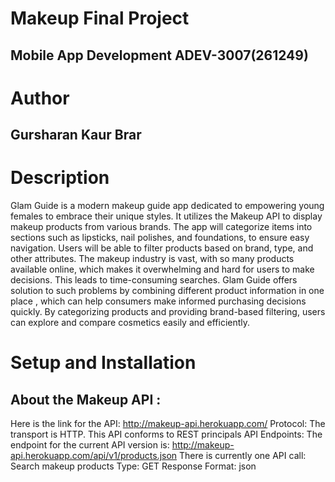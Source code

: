 # Makeup Final Project 
## Mobile App Development ADEV-3007(261249)

# Author
## Gursharan Kaur Brar

# Description
Glam Guide is a modern makeup guide app dedicated to empowering young females to embrace their unique styles. It utilizes the Makeup API to display makeup
products from various brands. The app will categorize items into sections such as lipsticks, nail polishes, and foundations, to
ensure easy navigation. Users will be able to filter products based on brand, type, and other attributes. The makeup industry is vast, with so many products
available online, which makes it overwhelming and hard for users to make decisions. This leads to time-consuming searches.
Glam Guide offers solution to such problems by combining different product information in one place , which can help consumers make informed purchasing decisions quickly. By
categorizing products and providing brand-based filtering, users can explore and compare cosmetics easily and efficiently.

# Setup and Installation
## About the Makeup API :
Here is the link for the API: http://makeup-api.herokuapp.com/
Protocol: The transport is HTTP. This API conforms to REST principals
API Endpoints: The endpoint for the current API version is:
http://makeup-api.herokuapp.com/api/v1/products.json
There is currently one API call: Search makeup products
Type: GET
Response Format: json

